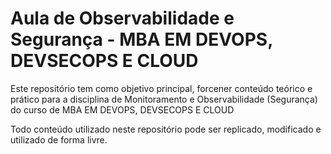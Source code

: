 # Aula de Observabilidade e Segurança - MBA EM DEVOPS, DEVSECOPS E CLOUD  

Este repositório tem como objetivo principal, forcener conteúdo teórico e prático para a disciplina de Monitoramento e Observabilidade (Segurança) do curso de MBA EM DEVOPS, DEVSECOPS E CLOUD

Todo  conteúdo utilizado neste repositório pode ser replicado, modificado e utilizado de forma livre.  
